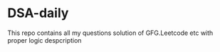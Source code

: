 # DSA-daily
This repo contains all my questions solution of GFG.Leetcode etc with proper logic despcription  
